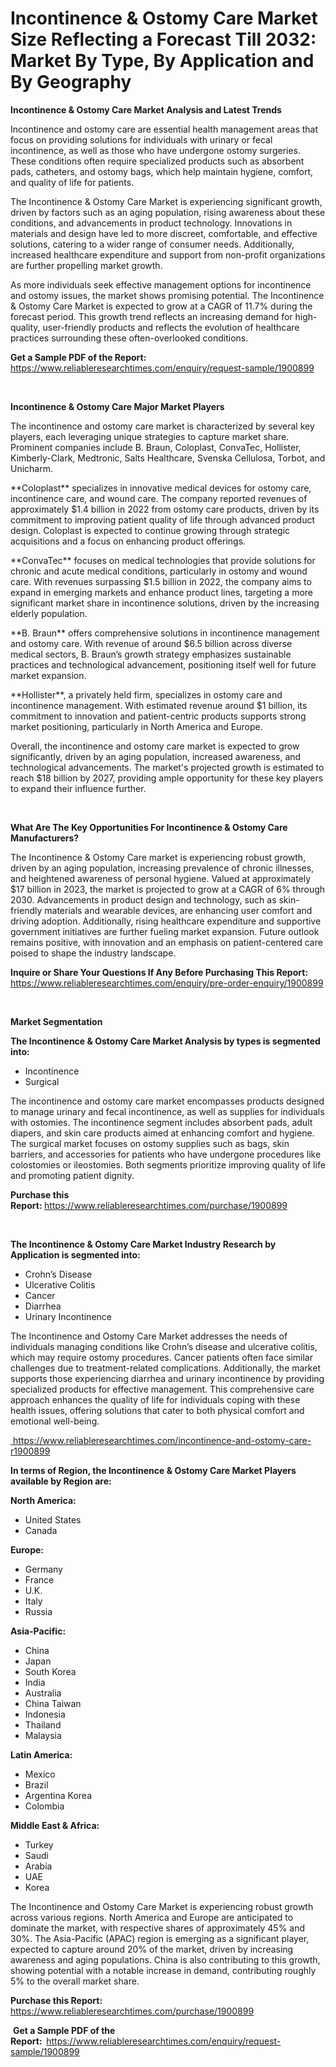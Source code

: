 <p><h1>Incontinence & Ostomy Care Market Size Reflecting a Forecast Till 2032: Market By Type, By Application and By Geography</h1></p><p><strong>Incontinence & Ostomy Care Market Analysis and Latest Trends</strong></p>
<p><p>Incontinence and ostomy care are essential health management areas that focus on providing solutions for individuals with urinary or fecal incontinence, as well as those who have undergone ostomy surgeries. These conditions often require specialized products such as absorbent pads, catheters, and ostomy bags, which help maintain hygiene, comfort, and quality of life for patients.</p><p>The Incontinence & Ostomy Care Market is experiencing significant growth, driven by factors such as an aging population, rising awareness about these conditions, and advancements in product technology. Innovations in materials and design have led to more discreet, comfortable, and effective solutions, catering to a wider range of consumer needs. Additionally, increased healthcare expenditure and support from non-profit organizations are further propelling market growth.</p><p>As more individuals seek effective management options for incontinence and ostomy issues, the market shows promising potential. The Incontinence & Ostomy Care Market is expected to grow at a CAGR of 11.7% during the forecast period. This growth trend reflects an increasing demand for high-quality, user-friendly products and reflects the evolution of healthcare practices surrounding these often-overlooked conditions.</p></p>
<p><strong>Get a Sample PDF of the Report:&nbsp;</strong> <a href="https://www.reliableresearchtimes.com/enquiry/request-sample/1900899?utm_campaign=3313&utm_medium=2&utm_source=Github&utm_content=ia&utm_term=13042025&utm_id=incontinence-ostomy-care">https://www.reliableresearchtimes.com/enquiry/request-sample/1900899</a></p>
<p>&nbsp;</p>
<p><strong>Incontinence & Ostomy Care Major Market Players</strong></p>
<p><p>The incontinence and ostomy care market is characterized by several key players, each leveraging unique strategies to capture market share. Prominent companies include B. Braun, Coloplast, ConvaTec, Hollister, Kimberly-Clark, Medtronic, Salts Healthcare, Svenska Cellulosa, Torbot, and Unicharm.</p><p>**Coloplast** specializes in innovative medical devices for ostomy care, incontinence care, and wound care. The company reported revenues of approximately $1.4 billion in 2022 from ostomy care products, driven by its commitment to improving patient quality of life through advanced product design. Coloplast is expected to continue growing through strategic acquisitions and a focus on enhancing product offerings.</p><p>**ConvaTec** focuses on medical technologies that provide solutions for chronic and acute medical conditions, particularly in ostomy and wound care. With revenues surpassing $1.5 billion in 2022, the company aims to expand in emerging markets and enhance product lines, targeting a more significant market share in incontinence solutions, driven by the increasing elderly population.</p><p>**B. Braun** offers comprehensive solutions in incontinence management and ostomy care. With revenue of around $6.5 billion across diverse medical sectors, B. Braun’s growth strategy emphasizes sustainable practices and technological advancement, positioning itself well for future market expansion.</p><p>**Hollister**, a privately held firm, specializes in ostomy care and incontinence management. With estimated revenue around $1 billion, its commitment to innovation and patient-centric products supports strong market positioning, particularly in North America and Europe.</p><p>Overall, the incontinence and ostomy care market is expected to grow significantly, driven by an aging population, increased awareness, and technological advancements. The market's projected growth is estimated to reach $18 billion by 2027, providing ample opportunity for these key players to expand their influence further.</p></p>
<p>&nbsp;</p>
<p><strong>What Are The Key Opportunities For Incontinence & Ostomy Care Manufacturers?</strong></p>
<p><p>The Incontinence & Ostomy Care market is experiencing robust growth, driven by an aging population, increasing prevalence of chronic illnesses, and heightened awareness of personal hygiene. Valued at approximately $17 billion in 2023, the market is projected to grow at a CAGR of 6% through 2030. Advancements in product design and technology, such as skin-friendly materials and wearable devices, are enhancing user comfort and driving adoption. Additionally, rising healthcare expenditure and supportive government initiatives are further fueling market expansion. Future outlook remains positive, with innovation and an emphasis on patient-centered care poised to shape the industry landscape.</p></p>
<p><strong>Inquire or Share Your Questions If Any Before Purchasing This Report:</strong> <a href="https://www.reliableresearchtimes.com/enquiry/pre-order-enquiry/1900899?utm_campaign=3313&utm_medium=2&utm_source=Github&utm_content=ia&utm_term=13042025&utm_id=incontinence-ostomy-care">https://www.reliableresearchtimes.com/enquiry/pre-order-enquiry/1900899</a></p>
<p>&nbsp;</p>
<p><strong>Market Segmentation</strong></p>
<p><strong>The Incontinence & Ostomy Care Market Analysis by types is segmented into:</strong></p>
<p><ul><li>Incontinence</li><li>Surgical</li></ul></p>
<p><p>The incontinence and ostomy care market encompasses products designed to manage urinary and fecal incontinence, as well as supplies for individuals with ostomies. The incontinence segment includes absorbent pads, adult diapers, and skin care products aimed at enhancing comfort and hygiene. The surgical market focuses on ostomy supplies such as bags, skin barriers, and accessories for patients who have undergone procedures like colostomies or ileostomies. Both segments prioritize improving quality of life and promoting patient dignity.</p></p>
<p><strong>Purchase this Report:&nbsp;</strong><a href="https://www.reliableresearchtimes.com/purchase/1900899?utm_campaign=3313&utm_medium=2&utm_source=Github&utm_content=ia&utm_term=13042025&utm_id=incontinence-ostomy-care">https://www.reliableresearchtimes.com/purchase/1900899</a></p>
<p>&nbsp;</p>
<p><strong>The Incontinence & Ostomy Care Market Industry Research by Application is segmented into:</strong></p>
<p><ul><li>Crohn’s Disease</li><li>Ulcerative Colitis</li><li>Cancer</li><li>Diarrhea</li><li>Urinary Incontinence</li></ul></p>
<p><p>The Incontinence and Ostomy Care Market addresses the needs of individuals managing conditions like Crohn’s disease and ulcerative colitis, which may require ostomy procedures. Cancer patients often face similar challenges due to treatment-related complications. Additionally, the market supports those experiencing diarrhea and urinary incontinence by providing specialized products for effective management. This comprehensive care approach enhances the quality of life for individuals coping with these health issues, offering solutions that cater to both physical comfort and emotional well-being.</p></p>
<p><a href="https://www.reliableresearchtimes.com/incontinence-and-ostomy-care-r1900899?utm_campaign=3313&utm_medium=2&utm_source=Github&utm_content=ia&utm_term=13042025&utm_id=incontinence-ostomy-care">&nbsp;https://www.reliableresearchtimes.com/incontinence-and-ostomy-care-r1900899</a></p>
<p><strong>In terms of Region, the Incontinence & Ostomy Care Market Players available by Region are:</strong></p>
<p>
    <p> <strong> North America: </strong>
        <ul>
            <li>United States</li>
            <li>Canada</li>
        </ul>
        </p> 
    <p> <strong> Europe: </strong>
        <ul>
            <li>Germany</li>
            <li>France</li>
            <li>U.K.</li>
            <li>Italy</li>
            <li>Russia</li>
        </ul>
        </p> 
    <p> <strong> Asia-Pacific: </strong>
        <ul>
            <li>China</li>
            <li>Japan</li>
            <li>South Korea</li>
            <li>India</li>
            <li>Australia</li>
            <li>China Taiwan</li>
            <li>Indonesia</li>
            <li>Thailand</li>
            <li>Malaysia</li>
        </ul>
        </p> 
    <p> <strong> Latin America: </strong>
        <ul>
            <li>Mexico</li>
            <li>Brazil</li>
            <li>Argentina Korea</li>
            <li>Colombia</li>
        </ul>
        </p> 
    <p> <strong> Middle East & Africa: </strong>
        <ul>
            <li>Turkey</li>
            <li>Saudi</li>
            <li>Arabia</li>
            <li>UAE</li>
            <li>Korea</li>
        </ul>
    </p>
    </p>
<p><p>The Incontinence and Ostomy Care Market is experiencing robust growth across various regions. North America and Europe are anticipated to dominate the market, with respective shares of approximately 45% and 30%. The Asia-Pacific (APAC) region is emerging as a significant player, expected to capture around 20% of the market, driven by increasing awareness and aging populations. China is also contributing to this growth, showing potential with a notable increase in demand, contributing roughly 5% to the overall market share.</p></p>
<p><strong>Purchase this Report: </strong><a href="https://www.reliableresearchtimes.com/purchase/1900899?utm_campaign=3313&utm_medium=2&utm_source=Github&utm_content=ia&utm_term=13042025&utm_id=incontinence-ostomy-care">https://www.reliableresearchtimes.com/purchase/1900899</a></p>
<p>&nbsp;<strong>Get a Sample PDF of the Report:&nbsp;&nbsp;</strong><a href="https://www.reliableresearchtimes.com/enquiry/request-sample/1900899?utm_campaign=3313&utm_medium=2&utm_source=Github&utm_content=ia&utm_term=13042025&utm_id=incontinence-ostomy-care">https://www.reliableresearchtimes.com/enquiry/request-sample/1900899</a></p>
<p><strong></strong></p>
<p><p></p><p></p><p></p></p>